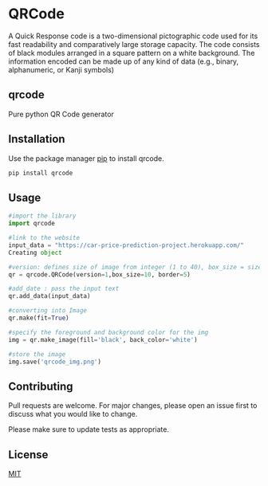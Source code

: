 # QRCode

A Quick Response code is a two-dimensional pictographic code used for its fast readability and comparatively large storage capacity. The code consists of black modules arranged in a square pattern on a white background. The information encoded can be made up of any kind of data (e.g., binary, alphanumeric, or Kanji symbols)



## qrcode

Pure python QR Code generator

## Installation

Use the package manager [pip](https://pip.pypa.io/en/stable/) to install qrcode.

```bash
pip install qrcode
```

## Usage

```python
#import the library 
import qrcode 

#link to the website 
input_data = "https://car-price-prediction-project.herokuapp.com/"
Creating object 

#version: defines size of image from integer (1 to 40), box_size = size of each box in pixels, border = thickness of the border 
qr = qrcode.QRCode(version=1,box_size=10, border=5) 

#add_date : pass the input text 
qr.add_data(input_data) 

#converting into Image 
qr.make(fit=True) 

#specify the foreground and background color for the img 
img = qr.make_image(fill='black', back_color='white') 

#store the image 
img.save('qrcode_img.png')
```

## Contributing
Pull requests are welcome. For major changes, please open an issue first to discuss what you would like to change.

Please make sure to update tests as appropriate.

## License
[MIT](https://choosealicense.com/licenses/mit/)
